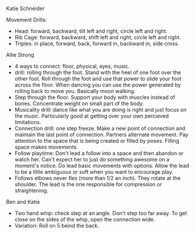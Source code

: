 Katie Schneider

Movement Drills:

* Head: forward, backward, tilt left and right, circle left and right.
* Rib Cage: forward, backward, shift left and right, circle left and right.
* Triples: in place, forward, back, forward in, backward in, side cross.

Allie Strong

* 4 ways to connect: floor, physical, eyes, music.
* drill: rolling through the foot.  Stand with the heel of one foot over
the other foot.  Roll through the foot and use that power to slide your
foot across the floor.  When dancing you can use the power generated by
rolling back to move you.  Basically moon walking.
* Step through the floor.  Support your body with muscles instead of
bones.  Concentrate weight on small part of the body.
* Musicality drill: dance like what you are doing is right and just
focus on the music.  Particularly good at getting over your own
percieved limitations.
* Connection drill: one step freeze.  Make a new point of connection
and maintain the last point of connection.  Partners alternate movement.
Pay attention to the space that is being created or filled by poses.
Filling space makes movements.
* Follow playtime: Don't lead a follow into a space and then abandon or
watch her.  Can't expect her to just do something awesome on a moment's
notice.  Do lead basic movements with options.  Allow the lead to be a
little ambiguous or soft when you want to encourage play.
* Follows elbows never flex (more than 1/2 an inch).  They rotate at
the shoulder.  The lead is the one responsible for compression or
straightening.

Ben and Katie

* Two hand whip: check step at an angle.  Don't step too far away.  To
get close on the sides of the whip, open the connection wide.
* Variation: Roll on 5 beind the back.

